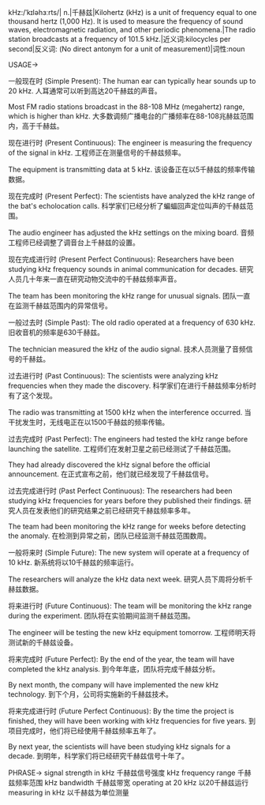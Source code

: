 kHz:/ˈkɪləhɜːrts/| n.|千赫兹|Kilohertz (kHz) is a unit of frequency equal to one thousand hertz (1,000 Hz). It is used to measure the frequency of sound waves, electromagnetic radiation, and other periodic phenomena.|The radio station broadcasts at a frequency of 101.5 kHz.|近义词:kilocycles per second|反义词: (No direct antonym for a unit of measurement)|词性:noun

USAGE->

一般现在时 (Simple Present):
The human ear can typically hear sounds up to 20 kHz.  人耳通常可以听到高达20千赫兹的声音。

Most FM radio stations broadcast in the 88-108 MHz (megahertz) range, which is higher than kHz. 大多数调频广播电台的广播频率在88-108兆赫兹范围内，高于千赫兹。


现在进行时 (Present Continuous):
The engineer is measuring the frequency of the signal in kHz. 工程师正在测量信号的千赫兹频率。

The equipment is transmitting data at 5 kHz. 该设备正在以5千赫兹的频率传输数据。


现在完成时 (Present Perfect):
The scientists have analyzed the kHz range of the bat's echolocation calls. 科学家们已经分析了蝙蝠回声定位叫声的千赫兹范围。

The audio engineer has adjusted the kHz settings on the mixing board. 音频工程师已经调整了调音台上千赫兹的设置。


现在完成进行时 (Present Perfect Continuous):
Researchers have been studying kHz frequency sounds in animal communication for decades.  研究人员几十年来一直在研究动物交流中的千赫兹频率声音。

The team has been monitoring the kHz range for unusual signals.  团队一直在监测千赫兹范围内的异常信号。


一般过去时 (Simple Past):
The old radio operated at a frequency of 630 kHz.  旧收音机的频率是630千赫兹。

The technician measured the kHz of the audio signal. 技术人员测量了音频信号的千赫兹。


过去进行时 (Past Continuous):
The scientists were analyzing kHz frequencies when they made the discovery.  科学家们在进行千赫兹频率分析时有了这个发现。

The radio was transmitting at 1500 kHz when the interference occurred.  当干扰发生时，无线电正在以1500千赫兹的频率传输。


过去完成时 (Past Perfect):
The engineers had tested the kHz range before launching the satellite.  工程师们在发射卫星之前已经测试了千赫兹范围。

They had already discovered the kHz signal before the official announcement. 在正式宣布之前，他们就已经发现了千赫兹信号。


过去完成进行时 (Past Perfect Continuous):
The researchers had been studying kHz frequencies for years before they published their findings. 研究人员在发表他们的研究结果之前已经研究千赫兹频率多年。

The team had been monitoring the kHz range for weeks before detecting the anomaly.  在检测到异常之前，团队已经监测千赫兹范围数周。


一般将来时 (Simple Future):
The new system will operate at a frequency of 10 kHz.  新系统将以10千赫兹的频率运行。

The researchers will analyze the kHz data next week.  研究人员下周将分析千赫兹数据。


将来进行时 (Future Continuous):
The team will be monitoring the kHz range during the experiment.  团队将在实验期间监测千赫兹范围。

The engineer will be testing the new kHz equipment tomorrow.  工程师明天将测试新的千赫兹设备。


将来完成时 (Future Perfect):
By the end of the year, the team will have completed the kHz analysis.  到今年年底，团队将完成千赫兹分析。

By next month, the company will have implemented the new kHz technology. 到下个月，公司将实施新的千赫兹技术。


将来完成进行时 (Future Perfect Continuous):
By the time the project is finished, they will have been working with kHz frequencies for five years.  到项目完成时，他们将已经使用千赫兹频率五年了。

By next year, the scientists will have been studying kHz signals for a decade.  到明年，科学家们将已经研究千赫兹信号十年了。



PHRASE->
signal strength in kHz  千赫兹信号强度
kHz frequency range  千赫兹频率范围
kHz bandwidth 千赫兹带宽
operating at 20 kHz  以20千赫兹运行
measuring in kHz 以千赫兹为单位测量
